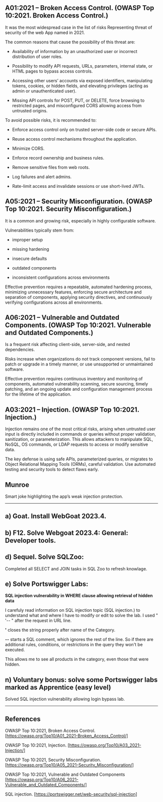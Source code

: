 ## A01:2021 – Broken Access Control. (OWASP Top 10:2021. Broken Access Control.)

It was the most widespread case in the list of risks Representing threat of security of the web App named in 2021.

The common reasons that cause the possibility of this threat are:

- Availability of information by an unauthorized user or incorrect distribution of user roles.

- Possibility to modify API requests, URLs, parameters, internal state, or HTML pages to bypass access controls.

- Accessing other users’ accounts via exposed identifiers, manipulating tokens, cookies, or hidden fields, and elevating privileges (acting as admin or unauthenticated user).

- Missing API controls for POST, PUT, or DELETE, force browsing to restricted pages, and misconfigured CORS allowing access from untrusted origins.

To avoid possible risks, it is recommended to:

-  Enforce access control only on trusted server-side code or secure APIs.
  
-  Reuse access control mechanisms throughout the application.
  
-  Minimize CORS.
   
-  Enforce record ownership and business rules.
  
-  Remove sensitive files from web roots.
  
-  Log failures and alert admins.
 
-  Rate-limit access and invalidate sessions or use short-lived JWTs.

  ## A05:2021 – Security Misconfiguration. (OWASP Top 10:2021. Security Misconfiguration.)
  
  It is a common and growing risk, especially in highly configurable software.

Vulnerabilities typically stem from:

-  improper setup
  
-  missing hardening
  
-  insecure defaults
  
-  outdated components
  
-  inconsistent configurations across environments

Effective prevention requires a repeatable, automated hardening process, 
minimizing unnecessary features, enforcing secure architecture and separation of components, 
applying security directives, and continuously verifying configurations across all environments.

## A06:2021 – Vulnerable and Outdated Components. (OWASP Top 10:2021. Vulnerable and Outdated Components.)

Is a frequent risk affecting client-side, server-side, and nested dependencies.

Risks increase when organizations do not track component versions, fail to patch or upgrade in a timely manner, or use unsupported or unmaintained software.

Effective prevention requires continuous inventory and monitoring of components, 
automated vulnerability scanning, secure sourcing, timely patching, 
and an ongoing update and configuration management process for the lifetime of the application.

## A03:2021 – Injection. (OWASP Top 10:2021. Injection.)

Injection remains one of the most critical risks, arising when untrusted user input is directly
included in commands or queries without proper validation, sanitization, or parameterization. 
This allows attackers to manipulate SQL, NoSQL, OS commands, or LDAP requests to access or modify sensitive data. 

The key defense is using safe APIs, parameterized queries, or migrates to Object Relational Mapping Tools (ORMs), careful validation. 
Use automated testing and security tools to detect flaws early.

## Munroe

Smart joke highlighting the app’s weak injection protection.

----
## a) Goat. Install WebGoat 2023.4.
## b) F12. Solve Webgoat 2023.4: General: Developer tools.

## d) Sequel. Solve SQLZoo:

Completed all SELECT and JOIN tasks in SQL Zoo to refresh knowlage.

## e) Solve Portswigger Labs: 

**SQL injection vulnerability in WHERE clause allowing retrieval of hidden data**

I carefuly read information on SQL injection topic (SQL injection.) to understand what and where I have to modify or edit to solve the lab. I used " '-- " after the request in URL line.

**'** closes the string properly after name of the Category.

**--** starts a SQL comment, which ignores the rest of the line. So if there are additional rules, conditions, or restrictions in the query they won't be executed.

This allows me to see all products in the category, even those that were hidden.

## n) Voluntary bonus: solve some Portswigger labs marked as Apprentice (easy level)

Solved SQL injection vulnerability allowing login bypass lab.

----


## References 

OWASP Top 10:2021, Broken Access Control. [https://owasp.org/Top10/A01_2021-Broken_Access_Control/]

OWASP Top 10:2021, Injection. [https://owasp.org/Top10/A03_2021-Injection/]

OWASP Top 10:2021, Security Misconfiguration. [https://owasp.org/Top10/A05_2021-Security_Misconfiguration/]

OWASP Top 10:2021, Vulnerable and Outdated Components [https://owasp.org/Top10/A06_2021-Vulnerable_and_Outdated_Components/]

SQL injection. [https://portswigger.net/web-security/sql-injection]
